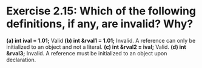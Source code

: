 # Exercise 2.15: Which of the following definitions, if any, are invalid? Why?

**(a) int ival = 1.01;**
Valid
**(b) int &rval1 = 1.01;**
Invalid. A reference can only be initialized to an object and not a literal.
**(c) int &rval2 = ival;**
Valid.
**(d) int &rval3;**
Invalid. A reference must be initialized to an object upon declaration.
